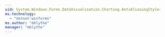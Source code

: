 ```yaml
---
uid: System.Windows.Forms.DataVisualization.Charting.AntiAliasingStyles
ms.technology: 
  - "dotnet-winforms"
ms.author: "mblythe"
manager: "mblythe"
---
```

